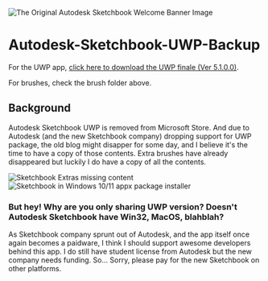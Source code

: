 <img src="https://github.com/Aster-the-Med-Stu/Autodesk-Sketchbook-UWP-Backup/blob/main/Banner.png" alt="The Original Autodesk Sketchbook Welcome Banner Image" background-color="white"></img>

# Autodesk-Sketchbook-UWP-Backup

For the UWP app, [click here to download the UWP finale (Ver 5.1.0.0)](https://github.com/Aster-the-Med-Stu/Autodesk-Sketchbook-UWP-Backup/raw/main/89006A2E.AutodeskSketchBook_5.1.0.0_x64__tf1gferkr813w.Appx).

For brushes, check the brush folder above.

## Background

Autodesk Sketchbook UWP is removed from Microsoft Store. And due to Autodesk (and the new Sketchbook company) dropping support for UWP package, the old blog might disapper for some day, and I believe it's the time to have a copy of those contents. Extra brushes have already disappeared but luckily I do have a copy of all the contents.

![Sketchbook Extras missing content](https://user-images.githubusercontent.com/32929636/144693014-ce2859ed-8fc1-4cb5-8b0f-837c8a8dfb28.png) ![Sketchbook in Windows 10/11 appx package installer](https://user-images.githubusercontent.com/32929636/144452822-b7d62656-5c1b-4123-9680-14f9a4f9fadf.png)

### But hey! Why are you only sharing UWP version? Doesn't Autodesk Sketchbook have Win32, MacOS, blahblah?

As Sketchbook company sprunt out of Autodesk, and the app itself once again becomes a paidware, I think I should support awesome developers behind this app. I do still have student license from Autodesk but the new company needs funding. So... Sorry, please pay for the new Sketchbook on other platforms.
